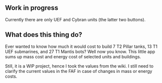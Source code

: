 ## Work in progress
Currently there are only UEF and Cybran units (the latter two buttons).

## What does this thing do?
Ever wanted to know how much it would cost to build 7 T2 Pillar tanks, 13 T1 UEF submarines, and 27 T1 Mantis bots? Well now you know. This little app sums up mass cost and energy cost of selected units and buildings.

Still, it is a WIP project, hence I took the values from the wiki. I still need to clarify the current values in the FAF in case of changes in mass or energy costs.
